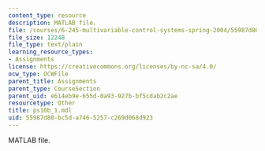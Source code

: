 ```yaml
---
content_type: resource
description: MATLAB file.
file: /courses/6-245-multivariable-control-systems-spring-2004/55987d80bc5da7465257c269d068d923_ps10b_1.mdl
file_size: 12248
file_type: text/plain
learning_resource_types:
- Assignments
license: https://creativecommons.org/licenses/by-nc-sa/4.0/
ocw_type: OCWFile
parent_title: Assignments
parent_type: CourseSection
parent_uid: e614eb9e-655d-0a93-927b-bf5cdab2c2ae
resourcetype: Other
title: ps10b_1.mdl
uid: 55987d80-bc5d-a746-5257-c269d068d923
---
```

MATLAB file.